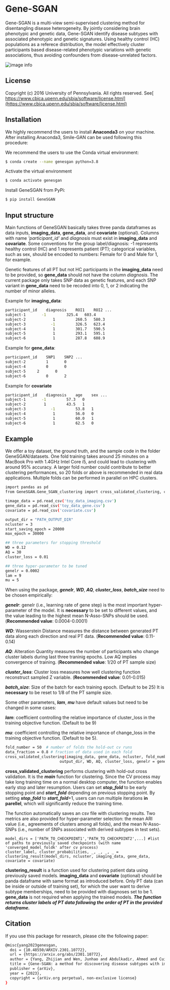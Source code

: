 # Gene-SGAN
Gene-SGAN is a multi-view semi-supervised clustering method for disentangling disease heterogeneity. By jointly considering brain phenotypic and genetic data, Gene-SGAN identify disease subtypes with associated phenotypic and genetic signatures. Using healthy control (HC) populations as a referece distribution, the model effectively cluster participants based disease-related phenotypic variations with genetic associations, thus avoiding confounders from disease-unrelated factors.


![image info](./datasets/Gene-SGAN.png)

## License
Copyright (c) 2016 University of Pennsylvania. All rights reserved. See[ https://www.cbica.upenn.edu/sbia/software/license.html](https://www.cbica.upenn.edu/sbia/software/license.html)

## Installation
We highly recommend the users to install **Anaconda3** on your machine. After installing Anaconda3, Smile-GAN can be used following this procedure:

We recommend the users to use the Conda virtual environment:

```bash
$ conda create --name genesgan python=3.8
```
Activate the virtual environment

```bash
$ conda activate genesgan
```
Install GeneSGAN from PyPi:

```bash
$ pip install GeneSGAN
```



## Input structure
Main functions of GeneSGAN basically takes three panda dataframes as data inputs, **imaging_data**, **gene_data**, and **covariate** (optional). Columns with name *'participant_id'* and *diagnosis* must exist in **imaging_data** and **covariate**. Some conventions for the group label/diagnosis: -1 represents healthy control (HC) and 1 represents patient (PT); categorical variables, such as sex, should be encoded to numbers: Female for 0 and Male for 1, for example. 

Genetic features of all PT but not HC participants in the **imaging_data** need to be provided, so **gene_data** should not have the column *diagnosis*.
The current package only takes SNP data as genetic features, and each SNP variant in **gene_data** need to be recoded into 0, 1, or 2 indicating the number of minor alleles. 

Example for **imaging_data**:

```bash
participant_id    diagnosis    ROI1    ROI2 ...
subject-1	    -1         325.4   603.4
subject-2            1         260.5   580.3
subject-3           -1         326.5   623.4
subject-4            1         301.7   590.5
subject-5            1	       293.1   595.1
subject-6            1         287.8   608.9
```
Example for **gene_data**:

```bash
participant_id    SNP1    SNP2 ...
subject-2         1       0
subject-4         0       0
subject-5	  2       0
subject-6         0       2
```

Example for **covariate**

```bash
participant_id    diagnosis    age    sex ...
subject-1	    -1         57.3   0
subject-2 	     1         43.5   1
subject-3           -1         53.8   1
subject-4            1         56.0   0
subject-5            1	       60.0   1
subject-6            1         62.5   0
```

## Example
We offer a toy dataset, the ground truth, and the sample code in the folder GeneSGAN/datasets. One fold training takes around 25 minutes on a MacBook Pro with 1.4GHz Intel Core i5, and could lead to clustering with around 95% accuracy. A larger fold number could contribute to better clustering performances, so 20 folds or above is recommended in real data applications. Multiple folds can be performed in parallel on HPC clusters.

```bash
import pandas as pd
from GeneSGAN.Gene_SGAN_clustering import cross_validated_clustering, clustering_result

timage_data = pd.read_csv('toy_data_imaging.csv')
gene_data = pd.read_csv('toy_data_gene.csv')
covariate = pd.read_csv('covariate.csv')

output_dir = "PATH_OUTPUT_DIR"
ncluster = 3
start_saving_epoch = 20000
max_epoch = 30000

## three parameters for stopping threshold
WD = 0.12
AQ = 30
cluster_loss = 0.01

## three hyper-parameter to be tuned
genelr = 0.0002
lam = 9
mu = 5
```

When using the package, ***genelr***, ***WD***, ***AQ***, ***cluster\_loss***, ***batch\_size*** need to be chosen empirically:

***genelr***: genelr (i.e., learning rate of gene step) is the most important hyper-parameter of the model. It is **necessary** to be set to different values, and the value leading to the highest mean N-Asso-SNPs should be used. (**Recommended value**: 0.0004-0.0001)

***WD***: Wasserstein Distance measures the distance between generated PT data along each direction and real PT data. (**Recommended value**: 0.11-0.14)

***AQ***: Alteration Quantity measures the number of participants who change cluster labels during last three traninig epochs. Low AQ implies convergence of training. (**Recommended value**: 1/20 of PT sample size)

***cluster\_loss***: Cluster loss measures how well clustering function reconstruct sampled Z variable. (**Recommended value**: 0.01-0.015)

***batch\_size***: Size of the batch for each training epoch. (Default to be 25) It is **necessary** to be reset to 1/8 of the PT sample size.

Some other parameters, ***lam***, ***mu*** have default values but need to be changed in some cases:

***lam***: coefficient controlling the relative importance of cluster\_loss in the training objective function. (Default to be 9) 

***mu***: coefficient controlling the relative importance of change\_loss in the training objective function. (Default to be 5).


```bash				    
fold_number = 50  # number of folds the hold-out cv runs
data_fraction = 0.8 # fraction of data used in each fold
cross_validated_clustering(imaging_data, gene_data, ncluster, fold_number, data_fraction, start_saving_epoch, max_epoch,\
					    output_dir, WD, AQ, cluster_loss, genelr = genelr, lam = lam, mu = mu, covariate=covariate)
```

**cross\_validated\_clustering** performs clustering with hold-out cross validation. It is the ***main*** function for clustering. Since the CV process may take long training time on a normal desktop computer, the function enables early stop and later resumption. Users can set ***stop\_fold*** to be early stopping point and ***start\_fold*** depending on previous stopping point. By setting ***stop\_fold*** to ***start\_fold***+1, users can run multiple iterations **in parellel**, which will significantly reduce the training time.

The function automatically saves an csv file with clustering results. Two metrics are also provided for hyper-parameter selection: the mean ARI value (i.e., agreements of clusters among all folds), and the mean N-Asso-SNPs (i.e., number of SNPs associated with derived subtypes in test sets).

```					    
model_dirs = ['PATH_TO_CHECKPOINT1','PATH_TO_CHECKPOINT2',...] #list of paths to previously saved checkpoints (with name 'converged_model_foldk' after cv process)
cluster_label, cluster_probabilities, _, _, _, _ = clustering_result(model_dirs, ncluster, imaging_data, gene_data, covariate = covariate)
```
**clustering\_result** is a function used for clustering patient data using previously saved models. **imaging_data** and **covariate** (optional) should be panda dataframe with same format as introduced before. Only PT data (can be inside or outside of training set), for which the user want to derive subtype memberships, need to be provided with diagnoses set to be 1. **gene_data** is not required when applying the trained models. ***The function returns cluster labels of PT data following the order of PT in the provided dataframe.***


## Citation
If you use this package for research, please cite the following paper:


```bash
@misc{yang2023genesgan,
  doi = {10.48550/ARXIV.2301.10772},
  url = {https://arxiv.org/abs/2301.10772},
  author = {Yang, Zhijian and Wen, Junhao and Abdulkadir, Ahmed and Cui, Yuhan and Erus, Guray and Mamourian, Elizabeth and Melhem, Randa and Srinivasan, Dhivya and Govindarajan, Sindhuja T. and Chen, Jiong and Habes, Mohamad and Masters, Colin L. and Maruff, Paul and Fripp, Jurgen and Ferrucci, Luigi and Albert, Marilyn S. and Johnson, Sterling C. and Morris, John C. and LaMontagne, Pamela and Marcus, Daniel S. and Benzinger, Tammie L. S. and Wolk, David A. and Shen, Li and Bao, Jingxuan and Resnick, Susan M. and Shou, Haochang and Nasrallah, Ilya M. and Davatzikos, Christos},  
  title = {Gene-SGAN: a method for discovering disease subtypes with imaging and genetic signatures via multi-view weakly-supervised deep clustering},  
  publisher = {arXiv},  
  year = {2023},  
  copyright = {arXiv.org perpetual, non-exclusive license}
}

```



